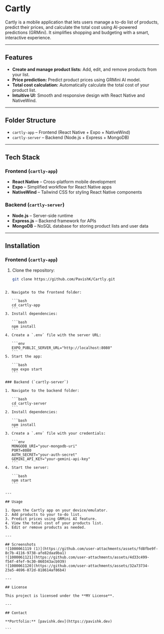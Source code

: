# Cartly

Cartly is a mobile application that lets users manage a to-do list of products, predict their prices, and calculate the total cost using AI-powered predictions (GRMini). It simplifies shopping and budgeting with a smart, interactive experience.

---

## Features

- **Create and manage product lists:** Add, edit, and remove products from your list.  
- **Price prediction:** Predict product prices using GRMini AI model.  
- **Total cost calculation:** Automatically calculate the total cost of your product list.  
- **Intuitive UI:** Smooth and responsive design with React Native and NativeWind.

---

## Folder Structure

- `cartly-app` – Frontend (React Native + Expo + NativeWind)  
- `cartly-server` – Backend (Node.js + Express + MongoDB)  

---

## Tech Stack

### Frontend (`cartly-app`)
- **React Native** – Cross-platform mobile development  
- **Expo** – Simplified workflow for React Native apps  
- **NativeWind** – Tailwind CSS for styling React Native components  

### Backend (`cartly-server`)
- **Node.js** – Server-side runtime  
- **Express.js** – Backend framework for APIs  
- **MongoDB** – NoSQL database for storing product lists and user data  

---

## Installation

### Frontend (`cartly-app`)

1. Clone the repository:  
   ```bash
   git clone https://github.com/PavishK/Cartly.git
````

2. Navigate to the frontend folder:

   ```bash
   cd cartly-app
   ```
3. Install dependencies:

   ```bash
   npm install
   ```
4. Create a `.env` file with the server URL:

   ```env
   EXPO_PUBLIC_SERVER_URL="http://localhost:8080"
   ```
5. Start the app:

   ```bash
   npx expo start
   ```

### Backend (`cartly-server`)

1. Navigate to the backend folder:

   ```bash
   cd cartly-server
   ```
2. Install dependencies:

   ```bash
   npm install
   ```
3. Create a `.env` file with your credentials:

   ```env
   MONGODB_URI="your-mongodb-uri"
   PORT=8080
   AUTH_SECRET="your-auth-secret"
   GEMINI_API_KEY="your-gemini-api-key"
   ```
4. Start the server:

   ```bash
   npm start
   ```

---

## Usage

1. Open the Cartly app on your device/emulator.
2. Add products to your to-do list.
3. Predict prices using GRMini AI feature.
4. View the total cost of your products list.
5. Edit or remove products as needed.

---

## Screenshots
![1000061119 (1)](https://github.com/user-attachments/assets/fd8fbe9f-8c7b-4116-9738-afe82daa9ba1)
![1000061121](https://github.com/user-attachments/assets/4d33c499-f54f-4fef-9c30-860343acb939)
![1000061120](https://github.com/user-attachments/assets/32a73734-23a5-4696-872d-818614af86b4)

---

## License

This project is licensed under the **MY License**.

---

## Contact

**Portfolio:** [pavishk.dev](https://pavishk.dev)

```
